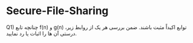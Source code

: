# Secure-File-Sharing

<div style="dir:rtl"> Q1) چنانچه تابع f(n) و g(n) توابع اکیداً مثبت باشند. ضمن بررسی هر یک از روابط زیر، درستی آن ها را اثبات یا رد نمایید. </div>
